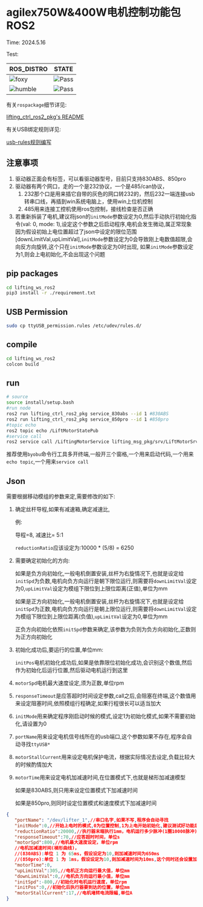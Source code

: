 # agilex750W&400W电机控制功能包ROS2

Time: 2024.5.16

Test:

|ROS_DISTRO |STATE|
|---|---|
|![foxy](https://img.shields.io/badge/ROS2-foxy-blue.svg)|![Pass](https://img.shields.io/badge/Pass-blue.svg)|
|![humble](https://img.shields.io/badge/ROS2-humble-blue.svg)|![Pass](https://img.shields.io/badge/Pass-blue.svg)|

有关`rospackage`细节详见:

[lifting_ctrl_ros2_pkg's README](./src/lifting_ctrl_ros2_pkg/README.MD)

有关USB绑定规则详见:

[usb-rules规则编写](./src/usb-rules规则编写.md)

## 注意事项

1. 驱动器正面会有标签，可以看驱动器型号，目前只支持830ABS、850pro
2. 驱动器有两个网口，走的一个是232协议，一个是485/can协议，
   1. 232那个口是用来插它自带的灰色的网口转232的，然后232一端连接usb转串口线，再插到win系统电脑上，使用win上位机控制
   2. 485用来连接工控机使用ros包控制，接线检查是否正确
3. 若重新拆装了电机,建议将json的`initMode`参数设定为0,然后手动执行初始化指令(val: 0, mode: 1),设定这个参数之后启动程序,电机会发生微动,属正常现象
   因为假设初始上电位置超过了json中设定的限位范围[downLimitVal,upLimitVal],`initMode`参数设定为0会导致刚上电数值超限,会向反方向旋转,这个只在`initMode`参数设定为0时出现,
   如果`initMode`参数设定为1,则会上电初始化,不会出现这个问题

## pip packages

```bash
cd lifting_ws_ros2
pip3 install -r ./requirement.txt
```

## USB Permission

```bash
sudo cp ttyUSB_permission.rules /etc/udev/rules.d/
```

## compile

```bash
cd lifting_ws_ros2
colcon build
```

## run

```bash
# source
source install/setup.bash
#run node
ros2 run lifting_ctrl_ros2_pkg service_830abs --id 1 #830ABS
ros2 run lifting_ctrl_ros2_pkg service_850pro --id 1 #850pro
#topic echo
ros2 topic echo /LiftMotorStatePub
#service call
ros2 service call /LiftingMotorService lifting_msg_pkg/srv/LiftMotorSrv "{ val: 0, mode: 1 }"
```

推荐使用`byobu`命令行工具多开终端,一般开三个窗格,一个用来启动代码,一个用来`echo topic`,一个用来`service call`

## Json

需要根据移动模组的参数来定,需要修改的如下:

1. 确定丝杆导程,如果有减速箱,确定减速比,

   例:

   导程=8, 减速比= 5:1

   `reductionRatio`应该设定为:10000 * (5/8) = 6250

2. 需要确定初始化的方向:

   如果是负方向初始化,一般电机倒置安装,丝杆为右旋情况下,也就是设定给`initSpd`为负数,电机向负方向运行是朝下限位运行,则需要将`downLimitVal`设定为0,`upLimitVal`设定为模组下限位到上限位距离(正值),单位为mm

   如果是正方向初始化,一般电机倒置安装,丝杆为右旋情况下,也就是设定给`initSpd`为正数,电机向负方向运行是朝上限位运行,则需要将`downLimitVal`设定为模组下限位到上限位距离(负值),`upLimitVal`设定为0,单位为mm

   正负方向初始化依照`initSpd`参数来确定,该参数为负则为负方向初始化,正数则为正方向初始化
3. 初始化成功后,要运行的位置,单位mm:

   `initPos`电机初始化成功后,如果是依靠限位初始化成功,会识别这个数值,然后作为初始化后运行位置,然后驱动电机运行到这里
4. `motorSpd`电机最大速度设定,须为正数,单位rpm
5. `responseTimeout`是应答超时时间设定参数,call之后,会阻塞在终端,这个数值用来设定阻塞时间,依照模组行程确定,如果行程很长可以适当加大
6. `initMode`用来确定程序刚启动时候的模式,设定1为初始化模式,如果不需要初始化,请设置为0
7. `portName`用来设定电机信号线所在的usb端口,这个参数如果不存在,程序会自动寻找`ttyUSB*`
8. `motorStallCurrent`用来设定电机保护电流，根据实际情况去设定,负载比较大的时候酌情加大
9. `motorTime`用来设定电机加减速时间,在位置模式下,也就是梯形加减速模型

   如果是830ABS,则只用来设定位置模式下加减速时间

   如果是850pro,则同时设定位置模式和速度模式下加减速时间

```json
{
   "portName": "/dev/lifter_1",//串口名字,如果不写,程序会自动寻找
   "initMode":0,//开始上电时的模式,0为位置控制,1为上电开始初始化,建议测试好功能后,将电机装到模组上面并测试好下限位正常再去改为1
   "reductionRatio":20000,//执行器末端执行1mm，电机运行多少脉冲(1圈10000脉冲)，单位脉冲数
   "responseTimeout":70,//应答超时时间，单位s
   "motorSpd":800,//电机最大速度设定，单位rpm
   //电机加减速时间(梯形曲线)，
   //(830ABS):单位 1 为 65ms，假设设定为10,则加减速时间为650ms
   //(850pro):单位 1 为 1ms，假设设定为10,则加减速时间为10ms,这个同时还会设置加减速时间
   "motorTime":0,
   "upLimitVal":305,//电机正方向运行最大值，单位mm
   "downLimitVal":0,//电机负方向运行最小值，单位mm
   "initSpd":-800,//初始化时电机运行速度，单位rpm
   "initPos":0,//初始化后执行器要到达的位置，单位mm
   "motorStallCurrent":17,//电机堵转电流限幅,单位A
}
```
